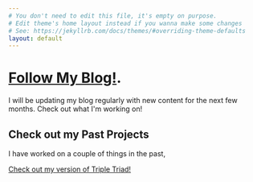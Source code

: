 ```yaml
---
# You don't need to edit this file, it's empty on purpose.
# Edit theme's home layout instead if you wanna make some changes
# See: https://jekyllrb.com/docs/themes/#overriding-theme-defaults
layout: default
---
```


# [](#header-1)[Follow My Blog!](about).

I will be updating my blog regularly with new content for the next few months. Check out what I'm working on!

## [](#header-2)Check out my Past Projects

I have worked on a couple of things in the past, 

[Check out my version of Triple Triad!](https://lambertq.github.io/tripletriadremake/) 
